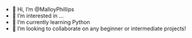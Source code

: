 - 👋 Hi, I’m @MalloyPhillips
- 👀 I’m interested in ...
- 🌱 I’m currently learning Python
- 💞️ I’m looking to collaborate on any beginner or intermediate projects!


<!---
MalloyPhillips/MalloyPhillips is a ✨ special ✨ repository because its `README.md` (this file) appears on your GitHub profile.
You can click the Preview link to take a look at your changes.
--->
